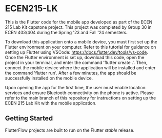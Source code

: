 # ECEN215-LK

This is the Flutter code for the mobile app developed as part of the ECEN 215 Lab Kit capstone project. This project was completed by Group 30 in ECEN 403/404 during the Spring '23 and Fall '24 semesters.

To download this application onto a mobile device, you must first set up the Flutter environment on your computer. Refer to this tutorial for guidance on setting up Flutter using VSCode: https://docs.flutter.dev/tools/vs-code. Once the Flutter environment is set up, download this code, open the project in your terminal, and enter the command 'flutter create .'. Then, connect the mobile device where the application will be installed and enter the command 'flutter run'. After a few minutes, the app should be successfully installed on the mobile device.

Upon opening the app for the first time, the user must enable location services and ensure Bluetooth connectivity on the phone is active. Please refer to the main branch of this repository for instructions on setting up the ECEN 215 Lab Kit with the mobile application.

## Getting Started

FlutterFlow projects are built to run on the Flutter _stable_ release.
